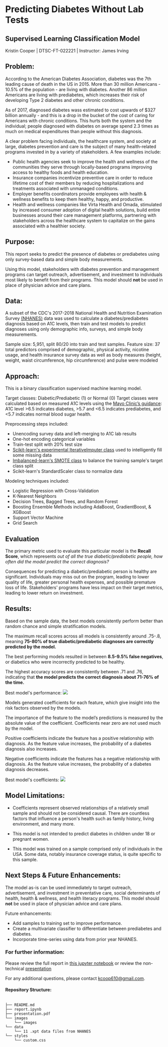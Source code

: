 # Predicting Diabetes Without Lab Tests

## Supervised Learning Classification Model

Kristin Cooper | DTSC-FT-022221 | Instructor: James Irving



## Problem:

According to the American Diabetes Association, diabetes was the 7th leading cause of death in the US in 2015. More than 30 million Americans - 10.5% of the population - are living with diabetes. Another 86 million Americans are living with prediabetes, which increases their risk of developing Type 2 diabetes and other chronic conditions.

As of 2017, diagnosed diabetes wass estimated to cost upwards of $327 billion annually - and this is a drop in the bucket of the cost of caring for Americans with chronic conditions. This hurts both the system and the individual; people diagnosed with diabetes on average spend 2.3 times as much on medical expenditures than people without this diagnosis.

A clear problem facing individuals, the healthcare system, and society at large, diabetes prevention and care is the subject of many health-related programs invested in by a variety of stakeholders. A few examples include:

- Public health agencies seek to improve the health and wellness of the communities they serve through locally-based programs improving access to healthy foods and health education.
- Insurance companies incentivize preventive care in order to reduce lifetime cost of their members by reducing hospitalizations and treatments associated with unmanaged conditions.
- Employer benefits coordinators provide employees with health & wellness benefits to keep them healthy, happy, and productive. 
- Health and wellness companies like Virta Health and Omada, stimulated by increased consumer adoption of digital health solutions, build entire businesses around their care management platforms, partnering with stakeholders across the healthcare system to capitalize on the gains associated with a healthier society.

## Purpose:

This report seeks to predict the presence of diabetes or prediabetes using only survey-based data and simple body measurements.

Using this model, stakeholders with diabetes prevention and management programs can target outreach, advertisement, and investment to individuals most likely to benefit from their programs. This model should **not** be used in place of physician advice and care plans.


## Data:

A subset of the CDC's 2017-2018 National Health and Nutrition Examination Survey [(NHANES)](https://www.cdc.gov/nchs/nhanes/about_nhanes.htm) data was used to calculate a diabetes/prediabetes diagnosis based on A1C levels, then train and test models to predict diagnoses using only demographic info, surveys, and simple body measurements. 

Sample size: 5,951, split 80/20 into train and test samples.
Feature size: 37 total predictors comprised of demographic, physical activity, nicotine usage, and health insurance survey data as well as body measures (height, weight, waist circumference, hip circumference) and pulse were modeled

## Approach:

This is a binary classification supervised machine learning model. 

Target classes: Diabetic/Prediabetic (1) or Normal (0)
Target classes were calculated based on measured A1C levels using the [Mayo Clinic’s guidance](https://www.mayoclinic.org/diseases-conditions/diabetes/diagnosis-treatment/drc-20371451#:~:text=A%20fasting%20blood%20sugar%20level,separate%20tests%2C%20you%20have%20diabetes.): A1C level >6.5 indicates diabetes, >5.7 and <6.5 indicates prediabetes, and <5.7 indicates normal blood sugar health.

Preprocessing steps included:
- Unencoding survey data and left-merging to A1C lab results
- One-hot encoding categorical variables
- Train-test split with 20% test size
- [Scikit-learn's experimental IterativeImputer class](https://scikit-learn.org/stable/modules/generated/sklearn.impute.IterativeImputer.html) used to intelligently fill some missing data
- [Imbalanced-learn's SMOTE class](https://imbalanced-learn.org/stable/references/generated/imblearn.over_sampling.SMOTE.html) to balance the training sample's target class split
- Scikit-learn's StandardScaler class to normalize data


Modeling techniques included:
- Logistic Regression with Cross-Validation
- K-Nearest Neighbors
- Decision Trees, Bagged Trees, and Random Forest
- Boosting Ensemble Methods including AdaBoost, GradientBoost, & XGBoost
- Support Vector Machine
- Grid Search


## Evaluation

The primary metric used to evaluate this particular model is the **Recall Score**, which represents *out of all the true diabetic/prediabetic people, how often did the model predict the correct diagnosis?* 

Consequences for predicting a diabetic/prediabetic person is healthy are significant. Individuals may miss out on the program, leading to lower quality of life, greater personal health expenses, and possible premature loss of life. Stakeholders' programs have less impact on their target metrics, leading to lower return on investment.


## Results:

Based on the sample data, the best models consistently perform better than random chance and simple stratification models.

The maximum recall scores across all models is consistently around .75-.8, meaning **75-80% of true diabetic/prediabetic diagnoses are correctly predicted by the model.**  

The best performing models resulted in between **8.5-9.5% false negatives**, or diabetics who were incorrectly predicted to be healthy.

The highest accuracy scores are consistently between .71 and .76, indicating that **the model predicts the correct diagnosis about 71-76% of the time.**

Best model's performance:
<img src='./images/evaluate_classifier(svm).jpg'>



Models generated coefficients for each feature, which give insight into the risk factors observed by the models.

The importance of the feature to the model’s predictions is measured by the absolute value of the coefficient. Coefficients near zero are not used much by the model.

Positive coefficients indicate the feature has a positive relationship with diagnosis. As the feature value increases, the probability of a diabetes diagnosis also increases.

Negative coefficients indicate the features has a negative relationship with diagnosis. As the feature value increases, the probability of a diabetes diagnosis decreases.


Best model's coefficients:
<img src='./images/svm_coefs.jpg'>


## Model Limitations:

- Coefficients represent observed relationships of a relatively small sample and should not be considered causal. There are countless factors that influence a person's health such as family history, living environment, and many more.

- This model is not intended to predict diabetes in children under 18 or pregnant women.

- This model was trained on a sample comprised only of individuals in the USA. Some data, notably insurance coverage status, is quite specific to this sample.



## Next Steps & Future Enhancements:

The model as-is can be used immediately to target outreach, advertisement, and investment in preventative care, social determinants of health, health & wellness, and health literacy programs. This model should **not** be used in place of physician advice and care plans.

Future enhancements:
- Add samples to training set to improve performance.
- Create a multivariate classifier to differentiate between prediabetes and diabetes.
- Incorporate time-series using data from prior year NHANES.




### For further information:
Please review the full report in [this jupyter notebook](./report.ipynb) or review the non-technical [presentation](./presentation.pdf)

For any additional questions, please contact kcoop610@gmail.com.


#### Repository Structure:

```

├── README.md            
├── report.ipynb           
├── presentation.pdf    
└── images
    └── images              
└── data
    └── 11 .xpt data files from NHANES
└── styles
    └── custom.css 
 

```
